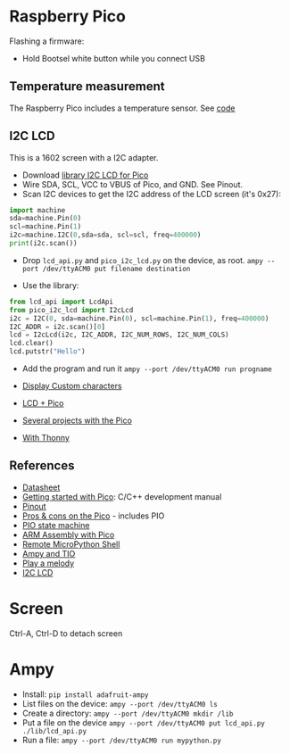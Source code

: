 # Raspberry Pico

Flashing a firmware:

- Hold Bootsel white button while you connect USB

## Temperature measurement

The Raspberry Pico includes a temperature sensor.
See [code](here)

## I2C LCD

This is a 1602 screen with a I2C adapter.

- Download [library I2C LCD for Pico](https://github.com/T-622/RPI-PICO-I2C-LCD)
- Wire SDA, SCL, VCC to VBUS of Pico, and GND. See Pinout.
- Scan I2C devices to get the I2C address of the LCD screen (it's 0x27):

```python
import machine
sda=machine.Pin(0)
scl=machine.Pin(1)
i2c=machine.I2C(0,sda=sda, scl=scl, freq=400000)
print(i2c.scan())
```

- Drop `lcd_api.py` and `pico_i2c_lcd.py` on the device, as root. `ampy --port /dev/ttyACM0 put filename destination`

- Use the library:

```python
from lcd_api import LcdApi
from pico_i2c_lcd import I2cLcd
i2c = I2C(0, sda=machine.Pin(0), scl=machine.Pin(1), freq=400000)
I2C_ADDR = i2c.scan()[0]
lcd = I2cLcd(i2c, I2C_ADDR, I2C_NUM_ROWS, I2C_NUM_COLS)
lcd.clear()
lcd.putstr("Hello")
```

- Add the program and run it `ampy --port /dev/ttyACM0 run progname`

- [Display Custom characters](https://microcontrollerslab.com/i2c-lcd-raspberry-pi-pico-micropython-tutorial/)
- [LCD + Pico](https://www.tomshardware.com/how-to/lcd-display-raspberry-pi-pico)
- [Several projects with the Pico](https://www.instructables.com/Beginner-Projects-for-Raspberry-Pi-Pico/)
- [With Thonny](https://microcontrollerslab.com/getting-started-raspberry-pi-pico-thonny-ide/)

## References

- [Datasheet](https://datasheets.raspberrypi.com/rp2040/rp2040-datasheet.pdf)
- [Getting started with Pico](https://datasheets.raspberrypi.com/pico/getting-started-with-pico.pdf): C/C++ development manual
- [Pinout](https://www.raspberrypi.com/documentation/microcontrollers/raspberry-pi-pico.html#pinout-and-design-files)
- [Pros & cons on the Pico](https://picockpit.com/raspberry-pi/fr/tout-ce-qui-concerne-le-raspberry-pi-pico) - includes PIO
- [PIO state machine](https://medium.com/geekculture/raspberry-pico-programming-with-pio-state-machines-e4610e6b0f29)
- [ARM Assembly with Pico](https://blog.smittytone.net/2022/06/19/get-started-with-arm-assembly-on-the-pi-pico/)
- [Remote MicroPython Shell](https://github.com/dhylands/rshell)
- [Ampy and TIO](https://bigl.es/tuesday-tooling-pico-mix/)
- [Play a melody](https://electroniqueamateur.blogspot.com/2021/07/jouer-une-melodie-avec-le-raspberry-pi.html)
- [I2C LCD](https://github.com/T-622/RPI-PICO-I2C-LCD)


# Screen

Ctrl-A, Ctrl-D to detach screen

# Ampy

- Install: `pip install adafruit-ampy`
- List files on the device: `ampy --port /dev/ttyACM0 ls`
- Create a directory: `ampy --port /dev/ttyACM0 mkdir /lib`
- Put a file on the device `ampy --port /dev/ttyACM0 put lcd_api.py ./lib/lcd_api.py`
- Run a file: `ampy --port /dev/ttyACM0 run mypython.py`